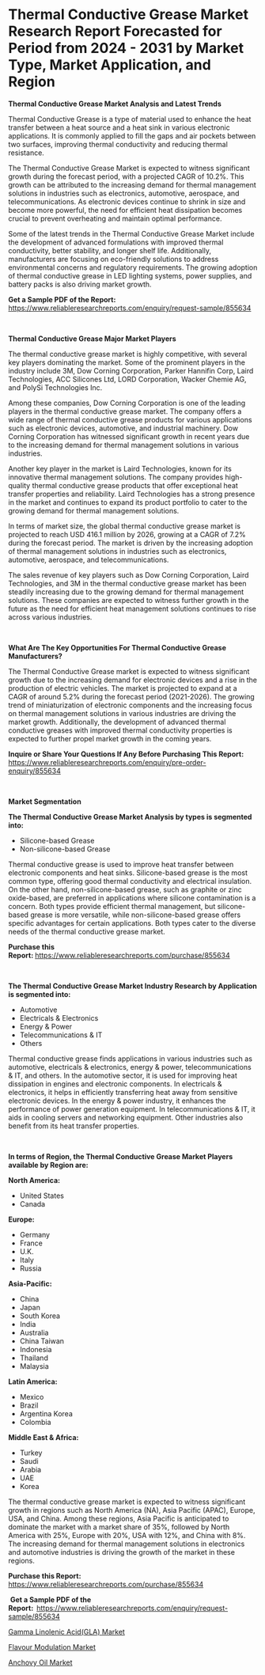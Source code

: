<p><h1>Thermal Conductive Grease Market Research Report Forecasted for Period from 2024 -  2031 by Market Type, Market Application, and Region</h1></p><p><strong>Thermal Conductive Grease Market Analysis and Latest Trends</strong></p>
<p><p>Thermal Conductive Grease is a type of material used to enhance the heat transfer between a heat source and a heat sink in various electronic applications. It is commonly applied to fill the gaps and air pockets between two surfaces, improving thermal conductivity and reducing thermal resistance.</p><p>The Thermal Conductive Grease Market is expected to witness significant growth during the forecast period, with a projected CAGR of 10.2%. This growth can be attributed to the increasing demand for thermal management solutions in industries such as electronics, automotive, aerospace, and telecommunications. As electronic devices continue to shrink in size and become more powerful, the need for efficient heat dissipation becomes crucial to prevent overheating and maintain optimal performance.</p><p>Some of the latest trends in the Thermal Conductive Grease Market include the development of advanced formulations with improved thermal conductivity, better stability, and longer shelf life. Additionally, manufacturers are focusing on eco-friendly solutions to address environmental concerns and regulatory requirements. The growing adoption of thermal conductive grease in LED lighting systems, power supplies, and battery packs is also driving market growth.</p></p>
<p><strong>Get a Sample PDF of the Report:&nbsp;</strong> <a href="https://www.reliableresearchreports.com/enquiry/request-sample/855634">https://www.reliableresearchreports.com/enquiry/request-sample/855634</a></p>
<p>&nbsp;</p>
<p><strong>Thermal Conductive Grease Major Market Players</strong></p>
<p><p>The thermal conductive grease market is highly competitive, with several key players dominating the market. Some of the prominent players in the industry include 3M, Dow Corning Corporation, Parker Hannifin Corp, Laird Technologies, ACC Silicones Ltd, LORD Corporation, Wacker Chemie AG, and PolySi Technologies Inc.</p><p>Among these companies, Dow Corning Corporation is one of the leading players in the thermal conductive grease market. The company offers a wide range of thermal conductive grease products for various applications such as electronic devices, automotive, and industrial machinery. Dow Corning Corporation has witnessed significant growth in recent years due to the increasing demand for thermal management solutions in various industries.</p><p>Another key player in the market is Laird Technologies, known for its innovative thermal management solutions. The company provides high-quality thermal conductive grease products that offer exceptional heat transfer properties and reliability. Laird Technologies has a strong presence in the market and continues to expand its product portfolio to cater to the growing demand for thermal management solutions.</p><p>In terms of market size, the global thermal conductive grease market is projected to reach USD 416.1 million by 2026, growing at a CAGR of 7.2% during the forecast period. The market is driven by the increasing adoption of thermal management solutions in industries such as electronics, automotive, aerospace, and telecommunications.</p><p>The sales revenue of key players such as Dow Corning Corporation, Laird Technologies, and 3M in the thermal conductive grease market has been steadily increasing due to the growing demand for thermal management solutions. These companies are expected to witness further growth in the future as the need for efficient heat management solutions continues to rise across various industries.</p></p>
<p>&nbsp;</p>
<p><strong>What Are The Key Opportunities For Thermal Conductive Grease Manufacturers?</strong></p>
<p><p>The Thermal Conductive Grease market is expected to witness significant growth due to the increasing demand for electronic devices and a rise in the production of electric vehicles. The market is projected to expand at a CAGR of around 5.2% during the forecast period (2021-2026). The growing trend of miniaturization of electronic components and the increasing focus on thermal management solutions in various industries are driving the market growth. Additionally, the development of advanced thermal conductive greases with improved thermal conductivity properties is expected to further propel market growth in the coming years.</p></p>
<p><strong>Inquire or Share Your Questions If Any Before Purchasing This Report:</strong> <a href="https://www.reliableresearchreports.com/enquiry/pre-order-enquiry/855634">https://www.reliableresearchreports.com/enquiry/pre-order-enquiry/855634</a></p>
<p>&nbsp;</p>
<p><strong>Market Segmentation</strong></p>
<p><strong>The Thermal Conductive Grease Market Analysis by types is segmented into:</strong></p>
<p><ul><li>Silicone-based Grease</li><li>Non-silicone-based Grease</li></ul></p>
<p><p>Thermal conductive grease is used to improve heat transfer between electronic components and heat sinks. Silicone-based grease is the most common type, offering good thermal conductivity and electrical insulation. On the other hand, non-silicone-based grease, such as graphite or zinc oxide-based, are preferred in applications where silicone contamination is a concern. Both types provide efficient thermal management, but silicone-based grease is more versatile, while non-silicone-based grease offers specific advantages for certain applications. Both types cater to the diverse needs of the thermal conductive grease market.</p></p>
<p><strong>Purchase this Report:&nbsp;</strong><a href="https://www.reliableresearchreports.com/purchase/855634">https://www.reliableresearchreports.com/purchase/855634</a></p>
<p>&nbsp;</p>
<p><strong>The Thermal Conductive Grease Market Industry Research by Application is segmented into:</strong></p>
<p><ul><li>Automotive</li><li>Electricals & Electronics</li><li>Energy & Power</li><li>Telecommunications & IT</li><li>Others</li></ul></p>
<p><p>Thermal conductive grease finds applications in various industries such as automotive, electricals & electronics, energy & power, telecommunications & IT, and others. In the automotive sector, it is used for improving heat dissipation in engines and electronic components. In electricals & electronics, it helps in efficiently transferring heat away from sensitive electronic devices. In the energy & power industry, it enhances the performance of power generation equipment. In telecommunications & IT, it aids in cooling servers and networking equipment. Other industries also benefit from its heat transfer properties.</p></p>
<p>&nbsp;</p>
<p><strong>In terms of Region, the Thermal Conductive Grease Market Players available by Region are:</strong></p>
<p>
    <p> <strong> North America: </strong>
        <ul>
            <li>United States</li>
            <li>Canada</li>
        </ul>
        </p> 
    <p> <strong> Europe: </strong>
        <ul>
            <li>Germany</li>
            <li>France</li>
            <li>U.K.</li>
            <li>Italy</li>
            <li>Russia</li>
        </ul>
        </p> 
    <p> <strong> Asia-Pacific: </strong>
        <ul>
            <li>China</li>
            <li>Japan</li>
            <li>South Korea</li>
            <li>India</li>
            <li>Australia</li>
            <li>China Taiwan</li>
            <li>Indonesia</li>
            <li>Thailand</li>
            <li>Malaysia</li>
        </ul>
        </p> 
    <p> <strong> Latin America: </strong>
        <ul>
            <li>Mexico</li>
            <li>Brazil</li>
            <li>Argentina Korea</li>
            <li>Colombia</li>
        </ul>
        </p> 
    <p> <strong> Middle East & Africa: </strong>
        <ul>
            <li>Turkey</li>
            <li>Saudi</li>
            <li>Arabia</li>
            <li>UAE</li>
            <li>Korea</li>
        </ul>
    </p>
    </p>
<p><p>The thermal conductive grease market is expected to witness significant growth in regions such as North America (NA), Asia Pacific (APAC), Europe, USA, and China. Among these regions, Asia Pacific is anticipated to dominate the market with a market share of 35%, followed by North America with 25%, Europe with 20%, USA with 12%, and China with 8%. The increasing demand for thermal management solutions in electronics and automotive industries is driving the growth of the market in these regions.</p></p>
<p><strong>Purchase this Report: </strong><a href="https://www.reliableresearchreports.com/purchase/855634">https://www.reliableresearchreports.com/purchase/855634</a></p>
<p>&nbsp;<strong>Get a Sample PDF of the Report:&nbsp;&nbsp;</strong><a href="https://www.reliableresearchreports.com/enquiry/request-sample/855634">https://www.reliableresearchreports.com/enquiry/request-sample/855634</a></p>
<p><strong></strong></p>
<p><p><a href="https://view.publitas.com/reportprime-1/gamma-linolenic-acid-gla-market-research-report-reveals-the-latest-trends-and-opportunities-of-this-market-for-period-from-2023-2030/">Gamma Linolenic Acid(GLA) Market</a></p><p><a href="https://view.publitas.com/reportprime-1/flavour-modulation-market-size-market-share-and-global-market-analysis-report-2023-2030/">Flavour Modulation Market</a></p><p><a href="https://view.publitas.com/reportprime-1/anchovy-oil-market-challenges-opportunities-and-growth-drivers-and-major-market-players-forecasted-for-period-from-2023-2030/">Anchovy Oil Market</a></p></p>